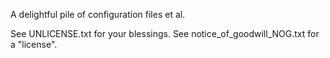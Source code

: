 A delightful pile of configuration files et al.

See UNLICENSE.txt for your blessings.
See notice_of_goodwill_NOG.txt for a "license".
